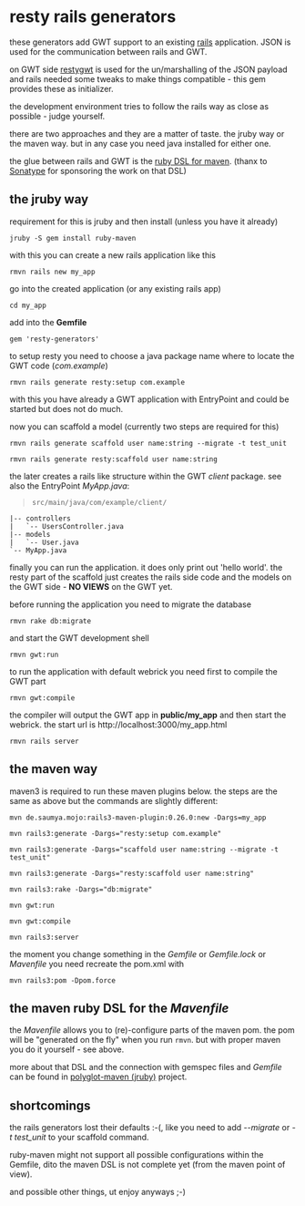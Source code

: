 resty rails generators
==========

these generators add GWT support to an existing [rails](http://rubyonrails.org) application. JSON is used for the communication between rails and GWT.

on GWT side [restygwt](http://restygwt.fusesource.org/documentation/restygwt-user-guide.html) is used for the un/marshalling of the JSON payload and rails needed some tweaks to make things compatible - this gem provides these as initializer.

the development environment tries to follow the rails way as close as possible - judge yourself.

there are two approaches and they are a matter of taste. the jruby way or the maven way. but in any case you need java installed for either one.

the glue between rails and GWT is the [ruby DSL for maven](https://github.com/sonatype/polyglot-maven/blob/master/pmaven-jruby/README.md). (thanx to [Sonatype](http://sonatype.org) for sponsoring the work on that DSL)

the jruby way
---------

requirement for this is jruby and then install (unless you have it already)

`jruby -S gem install ruby-maven`

with this you can create a new rails application like this

`rmvn rails new my_app`

go into the created application (or any existing rails app)

`cd my_app`

add into the __Gemfile__

`gem 'resty-generators'`

to setup resty you need to choose a java package name where to locate the GWT code (_com.example_)

`rmvn rails generate resty:setup com.example`

with this you have already a GWT application with EntryPoint and could be started but does not do much.

now you can scaffold a model (currently two steps are required for this)

`rmvn rails generate scaffold user name:string --migrate -t test_unit`

`rmvn rails generate resty:scaffold user name:string`

the later creates a rails like structure within the GWT _client_ package. see also the EntryPoint _MyApp.java_:

>     src/main/java/com/example/client/
    |-- controllers
    |   `-- UsersController.java
    |-- models
    |   `-- User.java
    `-- MyApp.java


finally you can run the application. it does only print out 'hello world'. the resty part of the scaffold just creates the rails side code and the models on the GWT side - **NO VIEWS** on the GWT yet.

before running the application you need to migrate the database

`rmvn rake db:migrate`

and start the GWT development shell

`rmvn gwt:run`

to run the application with default webrick you need first to compile the GWT part

`rmvn gwt:compile`

the compiler will output the GWT app in __public/my_app__ and then start the webrick. the start url is http://localhost:3000/my_app.html

`rmvn rails server`

the maven way
----------

maven3 is required to run these maven plugins below. the steps are the same as above but the commands are slightly different:

`mvn de.saumya.mojo:rails3-maven-plugin:0.26.0:new -Dargs=my_app`

`mvn rails3:generate -Dargs="resty:setup com.example"`

`mvn rails3:generate -Dargs="scaffold user name:string --migrate -t test_unit"`

`mvn rails3:generate -Dargs="resty:scaffold user name:string"`

`mvn rails3:rake -Dargs="db:migrate"`

`mvn gwt:run`

`mvn gwt:compile`

`mvn rails3:server`

the moment you change something in the _Gemfile_ or _Gemfile.lock_ or _Mavenfile_ you need recreate the pom.xml with

`mvn rails3:pom -Dpom.force`

the maven ruby DSL for the _Mavenfile_
----------

the _Mavenfile_ allows you to (re)-configure parts of the maven pom. the pom will be "generated on the fly" when you run `rmvn`. but with proper maven you do it yourself - see above.

more about that DSL and the connection with gemspec files and _Gemfile_ can be found in [polyglot-maven (jruby)](https://github.com/sonatype/polyglot-maven/tree/master/pmaven-jruby) project.

shortcomings
---------

the rails generators lost their defaults :-(, like you need to add _--migrate_ or _-t test\_unit_ to your scaffold command.

ruby-maven might not support all possible configurations within the Gemfile, dito the maven DSL is not complete yet (from the maven point of view).

and possible other things, ut enjoy anyways ;-)
